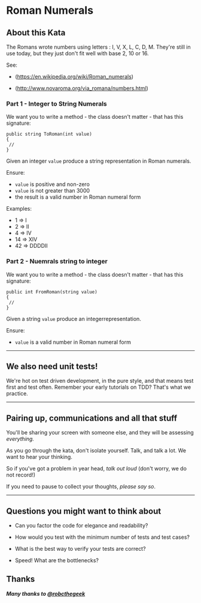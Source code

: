 # Roman Numerals

## About this Kata ##

The Romans wrote numbers using letters : I, V, X, L, C, D, M.  They're still in use today, but they just don't fit well with base 2, 10 or 16. 

See:
- (https://en.wikipedia.org/wiki/Roman_numerals)

- (http://www.novaroma.org/via_romana/numbers.html)

### Part 1 - Integer to String Numerals 

We want you to write a method - the class doesn't matter - that has this signature:

```
public string ToRoman(int value)
{
 // 
}
```

Given an integer ``value`` produce a string representation in Roman numerals.

Ensure:
- ``value`` is positive and non-zero
- ``value`` is not greater than 3000
- the result is a valid number in Roman numeral form

Examples:

- 1 => I
- 2 => II
- 4 => IV
- 14 => XIV
- 42 => DDDDII


### Part 2 - Nuemrals string to integer

We want you to write a method - the class doesn't matter - that has this signature:

```
public int FromRoman(string value)
{
 // 
}
```

Given a string ``value`` produce an integerrepresentation.

Ensure:
- ``value`` is a valid number in Roman numeral form

---

## We also need unit tests!

We're hot on test driven development, in the pure style, and that means test first and test often. Remember your early tutorials on TDD? That's what we practice.

---

## Pairing up, communications and all that stuff

You'll be sharing your screen with someone else, and they will be assessing *everything.*

As you go through the kata, don't isolate yourself. Talk, and talk a lot. We want to hear your thinking. 

So if you've got a problem in year head, *talk out loud* (don't worry, we do not record!)

If you need to pause to collect your thoughts, *please say so*. 

---

## Questions you might want to think about

* Can you factor the code for elegance and readability?

* How would you test with the minimum number of tests and test cases?

* What is the best way to verify your tests are correct?

* Speed! What are the bottlenecks?

## Thanks

***Many thanks to [@robcthegeek](https://github.com/robcthegeek)***
